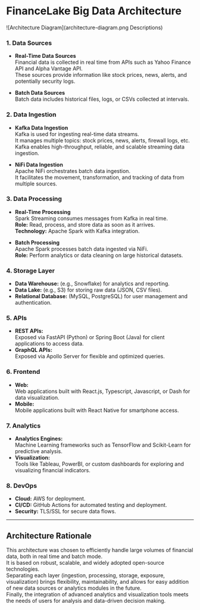 # FinanceLake Big Data Architecture

![Architecture Diagram](architecture-diagram.png Descriptions)

### 1. Data Sources

- **Real-Time Data Sources**  
  Financial data is collected in real time from APIs such as Yahoo Finance API and Alpha Vantage API.  
  These sources provide information like stock prices, news, alerts, and potentially security logs.

- **Batch Data Sources**  
  Batch data includes historical files, logs, or CSVs collected at intervals.

### 2. Data Ingestion

- **Kafka Data Ingestion**  
  Kafka is used for ingesting real-time data streams.  
  It manages multiple topics: stock prices, news, alerts, firewall logs, etc.  
  Kafka enables high-throughput, reliable, and scalable streaming data ingestion.

- **NiFi Data Ingestion**  
  Apache NiFi orchestrates batch data ingestion.  
  It facilitates the movement, transformation, and tracking of data from multiple sources.

### 3. Data Processing

- **Real-Time Processing**  
  Spark Streaming consumes messages from Kafka in real time.  
  **Role:** Read, process, and store data as soon as it arrives.  
  **Technology:** Apache Spark with Kafka integration.

- **Batch Processing**  
  Apache Spark processes batch data ingested via NiFi.  
  **Role:** Perform analytics or data cleaning on large historical datasets.

### 4. Storage Layer

- **Data Warehouse:** (e.g., Snowflake) for analytics and reporting.
- **Data Lake:** (e.g., S3) for storing raw data (JSON, CSV files).
- **Relational Database:** (MySQL, PostgreSQL) for user management and authentication.

### 5. APIs

- **REST APIs:**  
  Exposed via FastAPI (Python) or Spring Boot (Java) for client applications to access data.
- **GraphQL APIs:**  
  Exposed via Apollo Server for flexible and optimized queries.

### 6. Frontend

- **Web:**  
  Web applications built with React.js, Typescript, Javascript, or Dash for data visualization.
- **Mobile:**  
  Mobile applications built with React Native for smartphone access.

### 7. Analytics

- **Analytics Engines:**  
  Machine Learning frameworks such as TensorFlow and Scikit-Learn for predictive analysis.
- **Visualization:**  
  Tools like Tableau, PowerBI, or custom dashboards for exploring and visualizing financial indicators.

### 8. DevOps

- **Cloud:** AWS for deployment.
- **CI/CD:** GitHub Actions for automated testing and deployment.
- **Security:** TLS/SSL for secure data flows.

---

## Architecture Rationale

This architecture was chosen to efficiently handle large volumes of financial data, both in real time and batch mode.  
It is based on robust, scalable, and widely adopted open-source technologies.  
Separating each layer (ingestion, processing, storage, exposure, visualization) brings flexibility, maintainability, and allows for easy addition of new data sources or analytics modules in the future.  
Finally, the integration of advanced analytics and visualization tools meets the needs of users for analysis and data-driven decision making.


